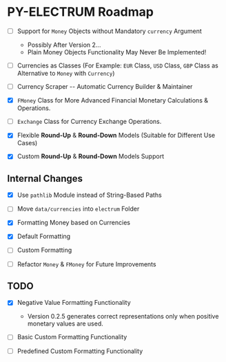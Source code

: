 # PY-ELECTRUM Roadmap

- [ ] Support for `Money` Objects without Mandatory `currency` Argument
    - Possibly After Version 2...
    - Plain Money Objects Functionality May Never Be Implemented!
- [ ] Currencies as Classes (For Example: `EUR` Class, `USD` Class, `GBP` Class as Alternative to `Money` with `Currency`)
- [ ] Currency Scraper -- Automatic Currency Builder & Maintainer
- [x] `FMoney` Class for More Advanced Financial Monetary Calculations & Operations.
- [ ] `Exchange` Class for Currency Exchange Operations.
- [x] Flexible **Round-Up** & **Round-Down** Models (Suitable for Different Use Cases)
- [x] Custom **Round-Up** & **Round-Down** Models Support


## Internal Changes

- [x] Use `pathlib` Module instead of String-Based Paths
- [ ] Move `data/currencies` into `electrum` Folder
- [x] Formatting Money based on Currencies
- [x] Default Formatting
- [ ] Custom Formatting
- [ ] Refactor `Money` & `FMoney` for Future Improvements


## TODO

- [x] Negative Value Formatting Functionality
    - Version 0.2.5 generates correct representations only when positive monetary values are used.
- [ ] Basic Custom Formatting Functionality
- [ ] Predefined Custom Formatting Functionality

